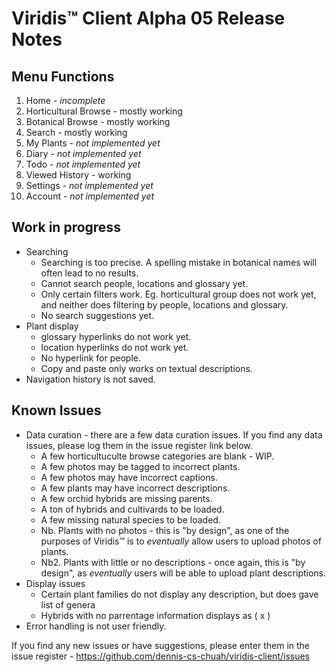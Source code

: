 # Viridis™ Client Alpha 05 Release Notes

Menu Functions
--------------
1. Home - _incomplete_
2. Horticultural Browse - mostly working
3. Botanical Browse - mostly working
4. Search - mostly working
5. My Plants - _not implemented yet_
6. Diary - _not implemented yet_
7. Todo - _not implemented yet_
8. Viewed History - working
9. Settings - _not implemented yet_
10. Account - _not implemented yet_

Work in progress
----------------
- Searching 
  - Searching is too precise. A spelling mistake in botanical names will often lead to no results.
  - Cannot search people, locations and glossary yet.
  - Only certain filters work. Eg. horticultural group does not work yet, and neither does filtering by people, locations and glossary.
  - No search suggestions yet.
- Plant display 
  - glossary hyperlinks do not work yet.
  - location hyperlinks do not work yet.
  - No hyperlink for people.
  - Copy and paste only works on  textual descriptions.
- Navigation history is not saved. 

Known Issues
------------
- Data curation - there are a few data curation issues. If you find any data issues, please log them in the issue register link below.
  - A few horticultuculte browse categories are blank - WIP.
  - A few photos may be tagged to incorrect plants. 
  - A few photos may have incorrect captions.
  - A few plants may have incorrect descriptions.
  - A few orchid hybrids are missing parents.
  - A ton of hybrids and cultivards to be loaded.
  - A few missing natural species to be loaded.
  - Nb. Plants with no photos - this is "by design", as one of the purposes of Viridis™ is to _eventually_ allow users to upload photos of plants.
  - Nb2. Plants with little or no descriptions - once again, this is "by design", as _eventually_ users will be able to upload plant descriptions.
- Display issues
  - Certain plant families do not display any description, but does gave list of genera
  - Hybrids with no parrentage information displays as ( x )
- Error handling is not user friendly. 

If you find any new issues or have suggestions, please enter them in the issue register - https://github.com/dennis-cs-chuah/viridis-client/issues
